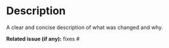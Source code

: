 # Description

A clear and concise description of what was changed and why.

**Related issue (if any):** fixes #<issue number goes here>
